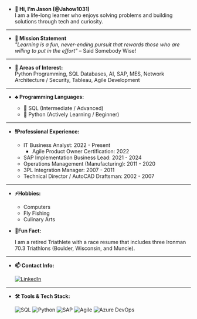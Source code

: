 - **👋 Hi, I’m Jason (@Jahow1031)**  
  I am a life-long learner who enjoys solving problems and building solutions through tech and curiosity.

---

- **👀 Mission Statement**    
  *"Learning is a fun, never-ending pursuit that rewards those who are willing to put in the effort"* – Said Somebody Wise!

---

- **🤖 Areas of Interest:**  
  Python Programming, SQL Databases, AI, SAP, MES, Network Architecture / Security, Tableau, Agile Development

---
- **♣️ Programming Languages:**
  
    - 💪 SQL (Intermediate / Advanced)
    - 🐍 Python (Actively Learning / Beginner)
---      
- **🕴️Professional Experience:**
    
    - IT Business Analyst: 2022 - Present
        - Agile Product Owner Certification: 2022
    - SAP Implementation Business Lead: 2021 - 2024 
    - Operations Management (Manufacturing): 2011 - 2020
    - 3PL Integration Manager: 2007 - 2011
    - Technical Director / AutoCAD Draftsman: 2002 - 2007
---
- **⚡Hobbies:**
    - Computers
    - Fly Fishing
    - Culinary Arts
      
- **🚴Fun Fact:**
  
    I am a retired Triathlete with a race resume that includes three Ironman 70.3 Triathlons (Boulder, Wisconsin, and Muncie).

---

- **📫 Contact Info:**

  [![LinkedIn](https://img.shields.io/badge/LinkedIn-Connect-blue?style=flat&logo=linkedin)](https://www.linkedin.com/in/jason-howard-70769074)  

---

- **🛠️ Tools & Tech Stack:**

  ![SQL](https://img.shields.io/badge/SQL-003B57?style=for-the-badge&logo=postgresql&logoColor=white)
  ![Python](https://img.shields.io/badge/Python-3776AB?style=for-the-badge&logo=python&logoColor=white)
  ![SAP](https://img.shields.io/badge/SAP-0FAAFF?style=for-the-badge&logo=sap&logoColor=white)
  ![Agile](https://img.shields.io/badge/Agile-0052CC?style=for-the-badge&logo=jira&logoColor=white)
  ![Azure DevOps](https://img.shields.io/badge/Azure_DevOps-0078D7?style=for-the-badge&logo=azure-devops&logoColor=white)



<!---
Jahow1031/Jahow1031 is a ✨ special ✨ repository because its `README.md` (this file) appears on your GitHub profile.
You can click the Preview link to take a look at your changes.
--->

